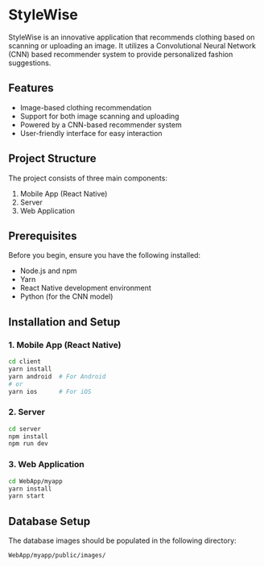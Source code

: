 # StyleWise

StyleWise is an innovative application that recommends clothing based on scanning or uploading an image. It utilizes a Convolutional Neural Network (CNN) based recommender system to provide personalized fashion suggestions.

## Features

- Image-based clothing recommendation
- Support for both image scanning and uploading
- Powered by a CNN-based recommender system
- User-friendly interface for easy interaction

## Project Structure

The project consists of three main components:

1. Mobile App (React Native)
2. Server
3. Web Application

## Prerequisites

Before you begin, ensure you have the following installed:
- Node.js and npm
- Yarn
- React Native development environment
- Python (for the CNN model)

## Installation and Setup

### 1. Mobile App (React Native)

```bash
cd client
yarn install
yarn android  # For Android
# or
yarn ios      # For iOS
```

### 2. Server

```bash
cd server
npm install
npm run dev
```

### 3. Web Application

```bash
cd WebApp/myapp
yarn install
yarn start
```

## Database Setup

The database images should be populated in the following directory:

```
WebApp/myapp/public/images/
```



